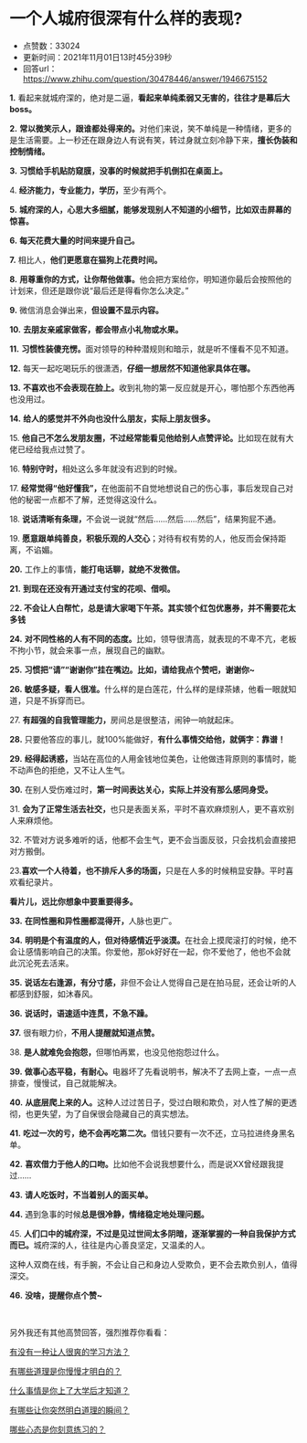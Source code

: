 # 一个人城府很深有什么样的表现?
- 点赞数：33024
- 更新时间：2021年11月01日13时45分39秒
- 回答url：https://www.zhihu.com/question/30478446/answer/1946675152
<body>
 <p data-pid="KUx3XaNJ"><b>1.</b> 看起来就城府深的，绝对是二逼，<b>看起来单纯柔弱又无害的，往往才是幕后大boss。</b></p>
 <p data-pid="syF47O6x"><b>2.</b> <b>常以微笑示人，跟谁都处得来的。</b>对他们来说，笑不单纯是一种情绪，更多的是生活需要。上一秒还在跟身边人有说有笑，转过身就立刻冷静下来，<b>擅长伪装和控制情绪。</b></p>
 <p data-pid="13Dbz__H"><b>3.</b> <b>习惯给手机贴防窥膜，没事的时候就把手机倒扣在桌面上。</b></p>
 <p data-pid="WTo2FM2h">4. <b>经济能力，专业能力，学历，</b>至少有两个。</p>
 <p data-pid="VAhiJy-_"><b>5.</b> <b>城府深的人，心思大多细腻，能够发现别人不知道的小细节，比如双击屏幕的惊喜。</b></p>
 <p data-pid="AbQ24IXJ"><b>6.</b> <b>每天花费大量的时间来提升自己。</b></p>
 <p data-pid="ZU2DZPT4"><b>7.</b> 相比人，<b>他们更愿意在猫狗上花费时间。</b></p>
 <p data-pid="6MMwrIua"><b>8.</b> <b>用尊重你的方式，让你帮他做事。</b>他会把方案给你，明知道你最后会按照他的计划来，但还是跟你说“最后还是得看你怎么决定。”</p>
 <p data-pid="6mkgkcQQ"><b>9.</b> 微信消息会弹出来，<b>但设置不显示内容。</b></p>
 <p data-pid="DMnhFuYr"><b>10.</b> <b>去朋友亲戚家做客，都会带点小礼物或水果。</b></p>
 <p data-pid="FA0Pe_Uf"><b>11.</b> <b>习惯性装傻充愣。</b>面对领导的种种潜规则和暗示，就是听不懂看不见不知道。</p>
 <p data-pid="4GzN3GAP"><b>12.</b> 每天一起吃喝玩乐的很潇洒，<b>仔细一想居然不知道他家具体在哪。</b></p>
 <p data-pid="RAuOA0-V"><b>13.</b> <b>不喜欢也不会表现在脸上。</b>收到礼物的第一反应就是开心，哪怕那个东西他再也没用过。</p>
 <p data-pid="w3HZzy_b"><b>14.</b> <b>给人的感觉并不外向也没什么朋友，实际上朋友很多。</b></p>
 <p data-pid="26cdrt2G">15. <b>他自己不怎么发朋友圈，不过经常能看见他给别人点赞评论。</b>比如现在就有大佬已经给我点过赞了。</p>
 <p data-pid="Cu20zK_C">16. <b>特别守时，</b>相处这么多年就没有迟到的时候。</p>
 <p data-pid="Mcxb_IZr">17. <b>经常觉得“他好懂我”，</b>在他面前不自觉地想说自己的伤心事，事后发现自己对他的秘密一点都不了解，还觉得这没什么。</p>
 <p data-pid="0VEf3JNn">18. <b>说话清晰有条理，</b>不会说一说就“然后……然后……然后”，结果狗屁不通。</p>
 <p data-pid="rGEv_i6r">19. <b>愿意跟单纯善良，积极乐观的人交心</b>；对待有权有势的人，他反而会保持距离，不谄媚。</p>
 <p data-pid="-IYRveyo"><b>20.</b> 工作上的事情，<b>能打电话聊，就绝不发微信。</b></p>
 <p data-pid="p-SkMRsK"><b>21.</b> <b>到现在还没有开通过支付宝的花呗、借呗。</b></p>
 <p data-pid="5h3xGUGD">2<b>2. 不会让人白帮忙，总是请大家喝下午茶。其实领个红包优惠券，并不需要花太多钱</b></p>
 <p data-pid="1FCngyJx"><b>24.</b> <b>对不同性格的人有不同的态度。</b>比如，领导很清高，就表现的不卑不亢，老板不拘小节，就会来事一点，展现自己的幽默。</p>
 <p data-pid="jYEifYFA"><b>25.</b> <b>习惯把“请”“谢谢你”挂在嘴边。比如，请给我点个赞吧，谢谢你~</b></p>
 <p data-pid="Q4Ye2s0f"><b>26.</b> <b>敏感多疑，看人很准。</b>什么样的是白莲花，什么样的是绿茶婊，他看一眼就知道，只是不拆穿而已。</p>
 <p data-pid="FtT4_dUr">27. <b>有超强的自我管理能力，</b>房间总是很整洁，闹钟一响就起床。</p>
 <p data-pid="NSmJ_2lW"><b>28.</b> 只要他答应的事儿，就100%能做好，<b>有什么事情交给他，就俩字：靠谱！</b></p>
 <p data-pid="8Y1yQ9Do"><b>29.</b> <b>经得起诱惑，</b>当站在高位的人用金钱地位美色，让他做违背原则的事情时，能不动声色的拒绝，又不让人生气。</p>
 <p data-pid="ZFcj1Qsf"><b>30.</b> 在别人受伤难过时，<b>第一时间表达关心，实际上并没有那么感同身受。</b></p>
 <p data-pid="V75Of8dl">31. <b>会为了正常生活去社交，</b>也只是表面关系，平时不喜欢麻烦别人，更不喜欢别人来麻烦他。</p>
 <p data-pid="IeFjMhFL">32. 不管对方说多难听的话，他都不会生气，更不会当面反驳，只会找机会直接把对方搬倒。</p>
 <p data-pid="Et5tIWaj">23.<b>喜欢一个人待着，也不排斥人多的场面，</b>只是在人多的时候稍显安静。平时喜欢看纪录片。</p>
 <p data-pid="W1QQTwyB"><b>看片儿，远比你想象中要重要得多。</b></p>
 <p data-pid="-jj9i1qS"><b>33.</b> <b>在同性圈和异性圈都混得开，</b>人脉也更广。</p>
 <p data-pid="uzFTkWMD"><b>34.</b> <b>明明是个有温度的人，但对待感情近乎淡漠。</b>在社会上摸爬滚打的时候，绝不会让感情影响自己的决策。你爱他，那ok好好在一起，你不爱他了，他也不会就此沉沦死去活来。</p>
 <p data-pid="E5FLLvce"><b>35.</b> <b>说话左右逢源，有分寸感，</b>非但不会让人觉得自己是在拍马屁，还会让听的人都感到舒服，如沐春风。</p>
 <p data-pid="LyXdeJ5Z"><b>36.</b> <b>说话时，语速适中连贯，不急不躁。</b></p>
 <p data-pid="Z9r5h1bY"><b>37.</b> 很有眼力价，<b>不用人提醒就知道点赞。</b></p>
 <p data-pid="GX0BOwJR">38. <b>是人就难免会抱怨，</b>但哪怕再累，也没见他抱怨过什么。</p>
 <p data-pid="6xe8Urr9"><b>39.</b> <b>做事心态平稳，有耐心。</b>电器坏了先看说明书，解决不了去网上查，一点一点排查，慢慢试，自己就能解决。</p>
 <p data-pid="lMLO35sJ"><b>40.</b> <b>从底层爬上来的人。</b>这种人过过苦日子，受过白眼和欺负，对人性了解的更透彻，也更失望，为了自保很会隐藏自己的真实想法。</p>
 <p data-pid="LHLfqax6"><b>41.</b> <b>吃过一次的亏，绝不会再吃第二次。</b>借钱只要有一次不还，立马拉进终身黑名单。</p>
 <p data-pid="BoxOhgSw"><b>42.</b> <b>喜欢借力于他人的口吻。</b>比如他不会说我想要什么，而是说XX曾经跟我提过……</p>
 <p data-pid="1n9kwpCh"><b>43.</b> <b>请人吃饭时，不当着别人的面买单。</b></p>
 <p data-pid="lCQHNePx"><b>44.</b> 遇到急事的时候<b>总是很冷静，情绪稳定地处理问题。</b></p>
 <p data-pid="rMt5A0vo">45. <b>人们口中的城府深，不过是见过世间太多阴暗，逐渐掌握的一种自我保护方式而已。</b>城府深的人，往往是内心善良坚定，又温柔的人。</p>
 <p data-pid="tAoVBArm">这种人双商在线，有手腕，不会让自己和身边人受欺负，更不会去欺负别人，值得深交。</p>
 <p data-pid="ZAk8UwYR"><b>46.</b> <b>没啥，提醒你点个赞~</b></p>
 <p class="ztext-empty-paragraph"><br></p>
 <p data-pid="bqKolLqT">另外我还有其他高赞回答，强烈推荐你看看：</p>
 <p data-pid="R3SVoryC"><a href="https://www.zhihu.com/question/58772932/answer/1618859288" class="internal">有没有一种让人很爽的学习方法？</a></p>
 <p data-pid="bcmx0ZVP"><a href="https://www.zhihu.com/question/370392243/answer/1758443826" class="internal">有哪些道理是你慢慢才明白的？</a></p>
 <p data-pid="LdoMfGb3"><a href="https://www.zhihu.com/question/355322953/answer/1765677165" class="internal">什么事情是你上了大学后才知道？</a></p>
 <p data-pid="nG9eZH8l"><a href="https://www.zhihu.com/question/63810094/answer/1352046307" class="internal">有哪些让你突然明白道理的瞬间？</a></p>
 <p data-pid="8iPet04F"><a href="https://www.zhihu.com/question/62661818/answer/1651469541" class="internal">哪些心态是你刻意练习的？</a></p>
</body>